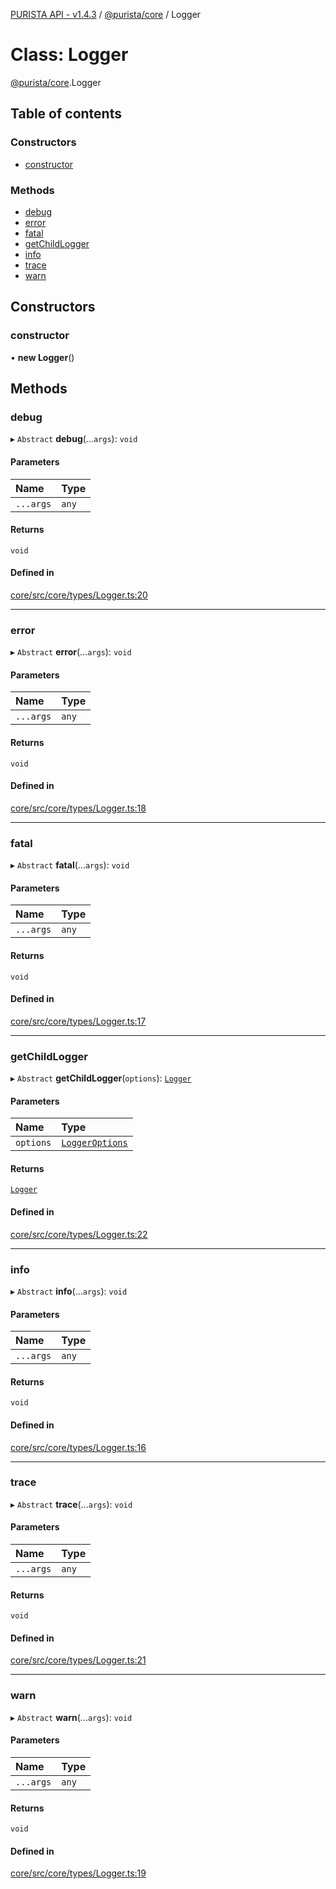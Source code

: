 [PURISTA API - v1.4.3](../README.md) / [@purista/core](../modules/purista_core.md) / Logger

# Class: Logger

[@purista/core](../modules/purista_core.md).Logger

## Table of contents

### Constructors

- [constructor](purista_core.Logger.md#constructor)

### Methods

- [debug](purista_core.Logger.md#debug)
- [error](purista_core.Logger.md#error)
- [fatal](purista_core.Logger.md#fatal)
- [getChildLogger](purista_core.Logger.md#getchildlogger)
- [info](purista_core.Logger.md#info)
- [trace](purista_core.Logger.md#trace)
- [warn](purista_core.Logger.md#warn)

## Constructors

### constructor

• **new Logger**()

## Methods

### debug

▸ `Abstract` **debug**(...`args`): `void`

#### Parameters

| Name | Type |
| :------ | :------ |
| `...args` | `any` |

#### Returns

`void`

#### Defined in

[core/src/core/types/Logger.ts:20](https://github.com/sebastianwessel/purista/blob/c89c5bf/packages/core/src/core/types/Logger.ts#L20)

___

### error

▸ `Abstract` **error**(...`args`): `void`

#### Parameters

| Name | Type |
| :------ | :------ |
| `...args` | `any` |

#### Returns

`void`

#### Defined in

[core/src/core/types/Logger.ts:18](https://github.com/sebastianwessel/purista/blob/c89c5bf/packages/core/src/core/types/Logger.ts#L18)

___

### fatal

▸ `Abstract` **fatal**(...`args`): `void`

#### Parameters

| Name | Type |
| :------ | :------ |
| `...args` | `any` |

#### Returns

`void`

#### Defined in

[core/src/core/types/Logger.ts:17](https://github.com/sebastianwessel/purista/blob/c89c5bf/packages/core/src/core/types/Logger.ts#L17)

___

### getChildLogger

▸ `Abstract` **getChildLogger**(`options`): [`Logger`](purista_core.Logger.md)

#### Parameters

| Name | Type |
| :------ | :------ |
| `options` | [`LoggerOptions`](../modules/purista_core.md#loggeroptions) |

#### Returns

[`Logger`](purista_core.Logger.md)

#### Defined in

[core/src/core/types/Logger.ts:22](https://github.com/sebastianwessel/purista/blob/c89c5bf/packages/core/src/core/types/Logger.ts#L22)

___

### info

▸ `Abstract` **info**(...`args`): `void`

#### Parameters

| Name | Type |
| :------ | :------ |
| `...args` | `any` |

#### Returns

`void`

#### Defined in

[core/src/core/types/Logger.ts:16](https://github.com/sebastianwessel/purista/blob/c89c5bf/packages/core/src/core/types/Logger.ts#L16)

___

### trace

▸ `Abstract` **trace**(...`args`): `void`

#### Parameters

| Name | Type |
| :------ | :------ |
| `...args` | `any` |

#### Returns

`void`

#### Defined in

[core/src/core/types/Logger.ts:21](https://github.com/sebastianwessel/purista/blob/c89c5bf/packages/core/src/core/types/Logger.ts#L21)

___

### warn

▸ `Abstract` **warn**(...`args`): `void`

#### Parameters

| Name | Type |
| :------ | :------ |
| `...args` | `any` |

#### Returns

`void`

#### Defined in

[core/src/core/types/Logger.ts:19](https://github.com/sebastianwessel/purista/blob/c89c5bf/packages/core/src/core/types/Logger.ts#L19)

